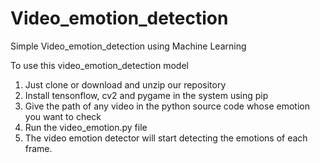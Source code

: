 # Video_emotion_detection
Simple Video_emotion_detection using Machine Learning

To use this video_emotion_detection model
1. Just clone or download and unzip our repository
2. Install tensonflow, cv2 and pygame in the system using pip
3. Give the path of any video in the python source code whose emotion you want to check
4. Run the video_emotion.py file
5. The video emotion detector will start detecting the emotions of each frame.

